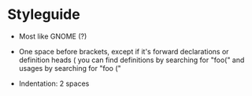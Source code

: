 Styleguide
==========

- Most like GNOME (?)
- One space before brackets,
  except if it's forward declarations or definition heads
  ( you can find definitions by searching for "foo(" and
    usages by searching for "foo ("

- Indentation: 2 spaces
